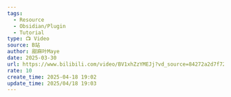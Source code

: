 ```yaml
---
tags:
  - Resource
  - Obsidian/Plugin
  - Tutorial
type: 📺 Video
source: B站
author: 甜麻叶Maye
date: 2025-03-30
url: https://www.bilibili.com/video/BV1xhZzYMEJj?vd_source=84272a2d7f72158b38778819be5bc6ad
rate: 10
create_time: 2025-04-18 19:02
update_time: 2025/04/18 19:03
---
```


